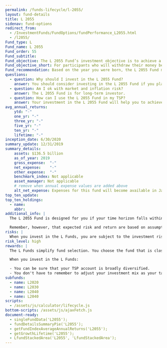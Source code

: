 ```yaml
---
permalink: /funds-lifecycle/l-2055/
layout: fund-details
title: L 2055
sidenav: fund-options
redirect_from:
  - /InvestmentFunds/FundOptions/fundPerformance_L2055.html
  - /l2055/
Fund_type: L
Fund_name: L 2055
Fund_order: 55
Fund_subtitle:
Fund_objective: The L 2055 Fund’s investment objective is to achieve a high level of growth with a very low emphasis on preservation of assets. The Fund's allocation in the G, F, C, S, and I Funds is adjusted quarterly. The L 2055 Fund will roll into the L Income Fund automatically in July 2055 when its allocation becomes the same as the allocation of the L Income Fund.
Fund_objective_short: For participants who will withdraw their money beginning 2053 through 2057.
Fund_recommendation: Based on the year you were born, the L 2055 Fund may be a good choice for you because you could have decades until retirement and can ride out any fluctuations in the market.
questions:
  - question: Why should I invest in the L 2055 Fund?
    answer: You should consider investing in the L 2055 Fund if you plan to withdraw from your account between 2053 – 2057.
  - question: Am I ok with market and inflation risk?
    answer: The L 2055 Fund is for long-term investor.
  - question: How can I use the L 2055 Fund in my TSP?
    answer: Your investment in the L 2055 Fund will help you to achieve the best expected return for the amount of expected risk that is appropriate for your time horizon. The L 2055 Fund makes the investing process easy for you because you do not have to figure out how to diversify your account or how and when to rebalance - it’s done for you.
avg_annual_returns:
    ytd: "-"
    one_yr: "-"
    three_yr: "-"
    five_yr: "-"
    ten_yr: "-"
    lifetime: "-"
inception_date: 6/30/2020
summary_update: 12/31/2019
summary_details:
    assets: $136.5 billion
    as_of_year: 2019
    gross_expense:  "-"
    net_expense:    "-"
    other_expense:  "-"
    benchmark_index: Not applicable
    asset_manager: Not applicable
    # remove when annual expense values are added above
    alt_net_expense: Expenses for this fund will become available in January 2021.
top_ten_update:
top_ten_holdings:
  - name:
    abbr:
additional_info: |
  The L 2055 Fund is designed for you if your time horizon falls within the 2053 through 2057 range. The asset allocation of this fund is adjusted quarterly, moving to a more conservative mix, gradually approaching that of the L Income Fund. Between quarterly adjustments, the asset allocation of the L 2055 Fund is maintained through daily rebalancing to the fund’s target allocation.

  Remember, however, that expected risk and return are based on assumptions about future economic conditions and investment performance. There is no guaranteed rate of return for any period, either short-term or long-term. For the fund’s historical returns, visit [Share Price History]({{ site.baseurl }}/fund-performance/share-price-history/). Past performance does not guarantee future results.
risks: |
  When you invest in the L Funds, you are subject to the investment risks associated with the G, F, C, S, and I funds. Your account is not guaranteed against loss. The L Funds can have periods of gain and loss, just as the individual TSP funds do.
risk_level: high
rewards: |
  The L Funds simplify fund selection. You choose the fund that is closest to your target date (or, if your target date falls between the target dates that are offered, you can split your account between the two target date funds closest to your time horizon).

  When you invest in the L Funds:

  - You can be sure that your TSP account is broadly diversified.
  - You don't have to remember to adjust your investment mix as your target date approaches - it's done for you.
subfunds:
  - name: L2020
  - name: L2030
  - name: L2040
  - name: L2040
scripts:
  - /assets/js/calculator/lifecycle.js
bottom-scripts: /assets/js/ajaxFetch.js
document-ready:
  - singleFundData('L2055');
  - fundDetailsSummaryPie('L2055');
  - getFundIndexAverageAnnualReturns('L2055');
  - getGrowthLifetime('L2055');
  - LfundStackedArea('L2055', 'LfundStackedArea');
---
```

